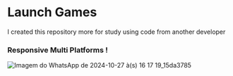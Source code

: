 # Launch Games

I created this repository more for study using code from another developer

### Responsive Multi Platforms !

![Imagem do WhatsApp de 2024-10-27 à(s) 16 17 19_15da3785](https://github.com/user-attachments/assets/9b61cccd-4c82-4f5a-a936-e5bdc6b3638d)
